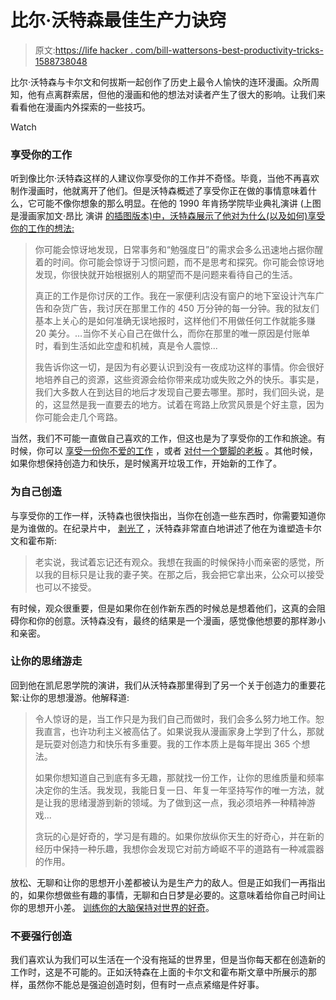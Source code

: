 # 比尔·沃特森最佳生产力诀窍

> 原文:[https://life hacker . com/bill-wattersons-best-productivity-tricks-1588738048](https://lifehacker.com/bill-wattersons-best-productivity-tricks-1588738048)

比尔·沃特森与卡尔文和何拔斯一起创作了历史上最令人愉快的连环漫画。众所周知，他有点离群索居，但他的漫画和他的想法对读者产生了很大的影响。让我们来看看他在漫画内外探索的一些技巧。

Watch

### 享受你的工作

听到像比尔·沃特森这样的人建议你享受你的工作并不奇怪。毕竟，当他不再喜欢制作漫画时，他就离开了他们。但是沃特森概述了享受你正在做的事情意味着什么，它可能不像你想象的那么明显。在他的 1990 年肯扬学院毕业典礼演讲 (上图是漫画家加文·昂比 演讲 [的插图版本)中，沃特森展示了他对为什么(以及如何)享受你的工作的想法:](http://gawker.com/inspirational-bill-watterson-speech-turned-into-watters-1217668306)

> 你可能会惊讶地发现，日常事务和“勉强度日”的需求会多么迅速地占据你醒着的时间。你可能会惊讶于习惯问题，而不是思考和探究。你可能会惊讶地发现，你很快就开始根据别人的期望而不是问题来看待自己的生活。
> 
> 真正的工作是你讨厌的工作。我在一家便利店没有窗户的地下室设计汽车广告和杂货广告，我讨厌在那里工作的 450 万分钟的每一分钟。我的狱友们基本上关心的是如何准确无误地报时，这样他们不用做任何工作就能多赚 20 美分。…当你不关心自己在做什么，而你在那里的唯一原因是付账单时，看到生活如此空虚和机械，真是令人震惊...
> 
> 我告诉你这一切，是因为有必要认识到没有一夜成功这样的事情。你会很好地培养自己的资源，这些资源会给你带来成功或失败之外的快乐。事实是，我们大多数人在到达目的地后才发现自己要去哪里。那时，我们回头说，是的，这显然是我一直要去的地方。试着在弯路上欣赏风景是个好主意，因为你可能会走几个弯路。

当然，我们不可能一直做自己喜欢的工作，但这也是为了享受你的工作和旅途。有时候，你可以 [享受一份你不爱的工作](https://lifehacker.com/if-your-job-sucks-it-might-be-your-fault-let-s-fix-th-5936851) ，或者 [对付一个蹩脚的老板](http://lifehacker.com/how-to-stop-being-an-oversensitive-employee-and-work-wi-5969698) 。其他时候，如果你想保持创造力和快乐，是时候离开垃圾工作，开始新的工作了。

### 为自己创造

与享受你的工作一样，沃特森也很快指出，当你在创造一些东西时，你需要知道你是为谁做的。在纪录片中， [剥光了](http://www.strippedfilm.com/) ，沃特森非常直白地讲述了他在为谁塑造卡尔文和霍布斯:

> 老实说，我试着忘记还有观众。我想在我画的时候保持小而亲密的感觉，所以我的目标只是让我的妻子笑。在那之后，我会把它拿出来，公众可以接受也可以不接受。

有时候，观众很重要，但是如果你在创作新东西的时候总是想着他们，这真的会阻碍你和你的创意。沃特森没有，最终的结果是一个漫画，感觉像他想要的那样渺小和亲密。

### 让你的思绪游走

回到他在凯尼恩学院的演讲，我们从沃特森那里得到了另一个关于创造力的重要花絮:让你的思想漫游。他解释道:

> 令人惊讶的是，当工作只是为我们自己而做时，我们会多么努力地工作。恕我直言，也许功利主义被高估了。如果说我从漫画家身上学到了什么，那就是玩耍对创造力和快乐有多重要。我的工作本质上是每年提出 365 个想法。
> 
> 如果你想知道自己到底有多无趣，那就找一份工作，让你的思维质量和频率决定你的生活。我发现，我能日复一日、年复一年坚持写作的唯一方法，就是让我的思绪漫游到新的领域。为了做到这一点，我必须培养一种精神游戏...
> 
> 贪玩的心是好奇的，学习是有趣的。如果你放纵你天生的好奇心，并在新的经历中保持一种乐趣，我想你会发现它对前方崎岖不平的道路有一种减震器的作用。

放松、无聊和让你的思想开小差都被认为是生产力的敌人。但是正如我们一再指出的，如果你想做些有趣的事情，无聊和白日梦是必要的。这意味着给你自己时间让你的思想开小差。 [训练你的大脑](http://lifehacker.com/how-to-develop-sherlock-holmes-like-powers-of-observati-30765350)[保持对世界的好奇](http://lifehacker.com/curiosity-is-your-most-valuable-skill-5810234)。

### 不要强行创造

我们喜欢认为我们可以生活在一个没有拖延的世界里，但是当你每天都在创造新的工作时，这是不可能的。正如沃特森在上面的卡尔文和霍布斯文章中所展示的那样，虽然你不能总是强迫创造时刻，但有时一点点紧缩是件好事。